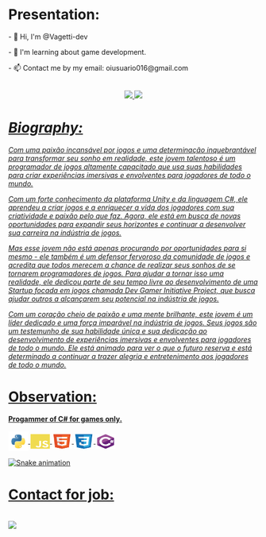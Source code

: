 <h1>Presentation:</h1>
<p>- 👋 Hi, I'm @Vagetti-dev</p>
<p>- 👀 I'm learning about game development.</p>
<p>- 📫 Contact me by my email: oiusuario016@gmail.com</p>

<br>

<div align="center">
  <a href="https://github.com/Vagetti-dev">
  <img height="180em" src="https://github-readme-stats.vercel.app/api?username=Vagetti-dev&show_icons=true&theme=dark&include_all_commits=true&count_private=false"/>
  <img height="180em" src="https://github-readme-stats.vercel.app/api/top-langs/?username=Vagetti-dev&layout=compact&langs_count=99&theme=dark"/>
</div>
  
<p></p>
  
<i><h1>Biography:</h1>
<p>Com uma paixão incansável por jogos e uma determinação inquebrantável para transformar seu sonho em realidade, este jovem talentoso é um programador de jogos altamente capacitado que usa suas habilidades para criar experiências imersivas e envolventes para jogadores de todo o mundo.</p>

<p>Com um forte conhecimento da plataforma Unity e da linguagem C#, ele aprendeu a criar jogos e a enriquecer a vida dos jogadores com sua criatividade e paixão pelo que faz. Agora, ele está em busca de novas oportunidades para expandir seus horizontes e continuar a desenvolver sua carreira na indústria de jogos.</p>

<p>Mas esse jovem não está apenas procurando por oportunidades para si mesmo - ele também é um defensor fervoroso da comunidade de jogos e acredita que todos merecem a chance de realizar seus sonhos de se tornarem programadores de jogos. Para ajudar a tornar isso uma realidade, ele dedicou parte de seu tempo livre ao desenvolvimento de uma Startup focada em jogos chamada Dev Gamer Initiative Project, que busca ajudar outros a alcançarem seu potencial na indústria de jogos.</p>

<p>Com um coração cheio de paixão e uma mente brilhante, este jovem é um líder dedicado e uma força imparável na indústria de jogos. Seus jogos são um testemunho de sua habilidade única e sua dedicação ao desenvolvimento de experiências imersivas e envolventes para jogadores de todo o mundo. Ele está animado para ver o que o futuro reserva e está determinado a continuar a trazer alegria e entretenimento aos jogadores de todo o mundo.</i></p>
 
<h1>Observation:</h1>
  <b>Progammer of C# for games only.</b>
  
 <div style="display: inline_block"><br>
   <img align="center" alt="Python" width="40px" src="https://raw.githubusercontent.com/github/explore/master/topics/python/python.png" />
   <img align="center" alt="Rafa-Js" height="30" width="40" src="https://raw.githubusercontent.com/devicons/devicon/master/icons/javascript/javascript-plain.svg">
   <img align="center" alt="Rafa-HTML" height="30" width="40" src="https://raw.githubusercontent.com/devicons/devicon/master/icons/html5/html5-original.svg">
   <img align="center" alt="Rafa-CSS" height="30" width="40" src="https://raw.githubusercontent.com/devicons/devicon/master/icons/css3/css3-original.svg">
   <img align="center" alt="Rafa-Csharp" height="30" width="40" src="https://raw.githubusercontent.com/devicons/devicon/master/icons/csharp/csharp-original.svg">
 </div>
  
![Snake animation](https://github.com/Vagetti-dev/snake-animation/blob/main/Snake%20Animation.svg)
  
<h1>Contact for job:</h1>
<div style="display: inline_block"><br>
 <a href="https://www.linkedin.com/in/patrick-oliveira-vagetti-4743aa258/"><img src="https://cdn2.iconfinder.com/data/icons/social-media-2285/512/1_Linkedin_unofficial_colored_svg-128.png" width="40"></a>
</div>
